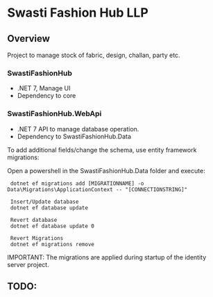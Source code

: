 # Swasti Fashion Hub LLP

## Overview
Project to manage stock of fabric, design, challan, party etc.

### SwastiFashionHub

* .NET 7, Manage UI
* Dependency to core

### SwastiFashionHub.WebApi

* .NET 7 API to manage database operation. 
* Dependency to SwastiFashionHub.Data

To add additional fields/change the schema, use entity framework migrations:

Open a powershell in the SwastiFashionHub.Data folder and execute:
```
 dotnet ef migrations add [MIGRATIONNAME] -o Data\Migrations\ApplicationContext -- "[CONNECTIONSTRING]"
 
 Insert/Update database
 dotnet ef database update 

 Revert database 
 dotnet ef database update 0

 Revert Migrations
 dotnet ef migrations remove
```


IMPORTANT: The migrations are applied during startup of the identity server project.

## TODO:
